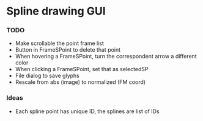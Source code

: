 # Spline drawing GUI

### TODO

* Make scrollable the point frame list
* Button in FrameSPoint to delete that point
* When hovering a FrameSPoint, turn the correspondent arrow a different color
* When clicking a FrameSPoint, set that as selectedSP
* File dialog to save glyphs
* Rescale from abs (image) to normalized (FM coord)


### Ideas

* Each spline point has unique ID, the splines are list of IDs
